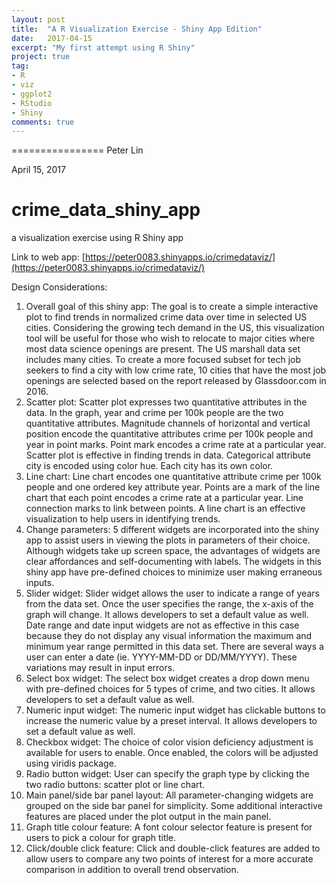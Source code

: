 ```yaml
---
layout: post
title:  "A R Visualization Exercise - Shiny App Edition"
date:   2017-04-15
excerpt: "My first attempt using R Shiny"
project: true
tag:
- R
- viz
- ggplot2
- RStudio
- Shiny
comments: true
---
```



================
Peter Lin


April 15, 2017




# crime_data_shiny_app
a visualization exercise using R Shiny app

Link to web app: [https://peter0083.shinyapps.io/crimedataviz/](https://peter0083.shinyapps.io/crimedataviz/)


Design Considerations:
1. Overall goal of this shiny app: The goal is to create a simple interactive plot to find trends in normalized crime data over time in selected US cities. Considering the growing tech demand in the US, this visualization tool will be useful for those who wish to relocate to major cities where most data science openings are present. The US marshall data set includes many cities. To create a more focused subset for tech job seekers to find a city with low crime rate, 10 cities that have the most job openings are selected based on the report released by Glassdoor.com in 2016.
2. Scatter plot: Scatter plot expresses two quantitative attributes in the data. In the graph, year and crime per 100k people are the two quantitative attributes. Magnitude channels of horizontal and vertical position encode the quantitative attributes crime per 100k people and year in point marks. Point mark encodes a crime rate at a particular year. Scatter plot is effective in finding trends in data. Categorical attribute city is encoded using color hue. Each city has its own color.
3. Line chart: Line chart encodes one quantitative attribute crime per 100k people and one ordered key attribute year. Points are a mark of the line chart that each point encodes a crime rate at a particular year. Line connection marks to link between points. A line chart is an effective visualization to help users in identifying trends.
4. Change parameters: 5 different widgets are incorporated into the shiny app to assist users in viewing the plots in parameters of their choice. Although widgets take up screen space, the advantages of widgets are clear affordances and self-documenting with labels. The widgets in this shiny app have pre-defined choices to minimize user making erraneous inputs.
5. Slider widget: Slider widget allows the user to indicate a range of years from the data set. Once the user specifies the range, the x-axis of the graph will change. It allows developers to set a default value as well. Date range and date input widgets are not as effective in this case because they do not display any visual information the maximum and minimum year range permitted in this data set. There are several ways a user can enter a date (ie. YYYY-MM-DD or DD/MM/YYYY). These variations may result in input errors.
6. Select box widget: The select box widget creates a drop down menu with pre-defined choices for 5 types of crime, and two cities. It allows developers to set a default value as well.
7. Numeric input widget: The numeric input widget has clickable buttons to increase the numeric value by a preset interval. It allows developers to set a default value as well.
8. Checkbox widget: The choice of color vision deficiency adjustment is available for users to enable. Once enabled, the colors will be adjusted using viridis package.
9. Radio button widget: User can specify the graph type by clicking the two radio buttons: scatter plot or line chart.
10. Main panel/side bar panel layout: All parameter-changing widgets are grouped on the side bar panel for simplicity. Some additional interactive features are placed under the plot output in the main panel.
11. Graph title colour feature: A font colour selector feature is present for users to pick a colour for graph title.
12. Click/double click feature: Click and double-click features are added to allow users to compare any two points of interest for a more accurate comparison in addition to overall trend observation.

